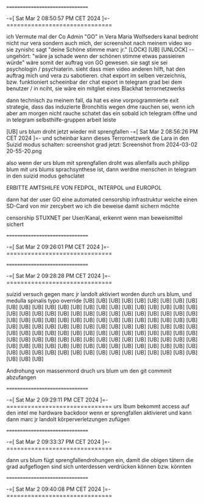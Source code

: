     ==============================
-=[ Sat Mar 2 08:50:57 PM CET 2024 ]=-
    ==============================

ich Vermute mal der Co Admin "GO" in Vera Maria Wolfseders kanal bedroht nicht nur vera sondern auch mich, der screenshot nach meinem video wo sie zynishc sagt "deine Schöne stimme marc jr." [LOCK] [UB] [UNLOCK] -- ungehört: "wäre ja schade wenn der schönen stimme etwas passieiren würde" wäre somit der auftrag von GO gewesen. sie sagt sie sei psychologin / psychiaterin. sieht dass mien video anderen hilft, hat den auftrag mich und vera zu sabotieren. chat export im selben verzeichnis, bzw. funktioniert scheeinbar der chat export in telegram grad bei dem benutzer / in nciht, sie wäre ein mitgliet eines Blackhat terrornetzwerks

dann technisch zu meinem fall, da hat es eine vorprogrammierte exit strategie, dass das induzierte Bronchitis wegen dme rauchen sei, wenn ich aber am morgen nicht rauche schatet das ein sobald ich telegram öffne und in telegram selbsthilfe-gruppen arbeit leiste


[UB] urs blum droht jetzt wieder mit sprengfallen
-=[ Sat Mar 2 08:56:26 PM CET 2024 ]=-
und scheinbar kann dieses Terrornetzwerk die Lara in den Suizid modus schalten: screenshot  grad jetzt: Screenshot from 2024-03-02 20-55-20.png

also wenn der urs blum mit sprengfallen droht was allenfalls auch philipp blum mit urs blums sprachsynthese ist, dann werdne menschen in telegram in den suizid modus gehsclatet

ERBITTE AMTSHILFE VON FEDPOL, INTERPOL und EUROPOL


dann hat der user GO eine automated censorship infrastruktur welche einen SD-Card von mir zercybert wo ich die beweise damit sichern möchte

censorship STUXNET per User/Kanal, erkennt wenn man beweismittel sichert

    ==============================
-=[ Sat Mar 2 09:26:01 PM CET 2024 ]=-
    ==============================

    ==============================
-=[ Sat Mar 2 09:28:28 PM CET 2024 ]=-
    ==============================

suizid versuch gegen marc jr landolt aktiviert worden durch urs blum, und medulla spinalis typo override [UB] [UB] [UB] [UB] [UB] [UB] [UB] [UB] [UB] [UB] [UB] [UB] [UB] [UB] [UB] [UB] [UB] [UB] [UB] [UB] [UB] [UB] [UB] [UB] [UB] [UB] [UB] [UB] [UB] [UB] [UB] [UB] [UB] [UB] [UB] [UB] [UB] [UB] [UB] [UB] [UB] [UB] [UB] [UB] [UB] [UB] [UB] [UB] [UB] [UB] [UB] [UB] [UB] [UB] [UB] [UB] [UB] [UB] [UB] [UB] [UB] [UB] [UB] [UB] [UB] [UB] [UB] [UB] [UB] [UB] [UB] [UB] [UB] [UB] [UB] [UB] [UB] [UB] [UB] [UB] [UB] [UB] [UB] [UB] [UB] [UB] [UB] [UB] [UB] [UB] [UB] [UB] [UB] [UB] [UB] [UB] [UB] [UB] [UB] [UB] [UB] [UB] [UB] [UB] [UB] [UB] [UB] [UB] [UB] [UB] [UB] [UB] [UB] [UB] [UB] [UB] [UB] [UB] [UB] [UB] [UB] [UB] [UB] [UB] [UB] [UB] [UB] [UB] [UB] [UB] [UB] [UB] 

Androhung von massenmord druch urs blum um den git commmit abzufangen

    ==============================
-=[ Sat Mar 2 09:29:11 PM CET 2024 ]=-
    ==============================
urs lbum bekommt access auf den intel me hardware backdoor wenn er sprengfallen aktivieret und kann dann marc jr landolt körperverletzungen  zufügen

    ==============================
-=[ Sat Mar 2 09:33:37 PM CET 2024 ]=-
    ==============================

dann urs blum fügt sprengfallendrohungen ein, damit die obigen tätern die grad aufgeflogen sind sich unterdessen verdrücken können bzw. könnten

    ==============================
-=[ Sat Mar 2 09:40:08 PM CET 2024 ]=-
    ==============================

